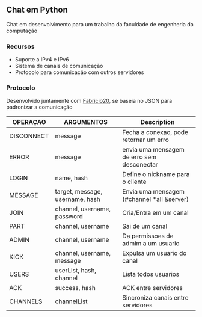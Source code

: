 ## Chat em Python

Chat em desenvolvimento para um trabalho da faculdade de engenheria da computação

### Recursos
* Suporte a IPv4 e IPv6
* Sistema de canais de comunicação
* Protocolo para comunicação com outros servidores

### Protocolo
Desenvolvido juntamente com <a href="https://github.com/Fabricio20">Fabricio20</a>, se baseia no JSON para padronizar a comunicação



| OPERAÇAO   | ARGUMENTOS                        | Description                                |
|------------|-----------------------------------|------------------------------------------- |
| DISCONNECT | message                           | Fecha a conexao, pode retornar um erro     |
| ERROR      | message                           | envia uma mensagem de erro sem desconectar |
| LOGIN      | name, hash                        | Define o nickname para o cliente           |
| MESSAGE    | target, message, username, hash   | Envia uma mensagem (#channel *all &server) |
| JOIN       | channel, username, password       | Cria/Entra em um canal                     |
| PART       | channel, username                 | Sai de um canal                            |
| ADMIN      | channel, username                 | Da permissoes de admim a um usuario        |
| KICK       | channel, username, message        | Expulsa um usuario do canal                |
| USERS      | userList, hash, channel           | Lista todos usuarios                       |
| ACK        | success, hash                     | ACK entre servidores                       |
| CHANNELS   | channelList                       | Sincroniza canais entre servidores         |